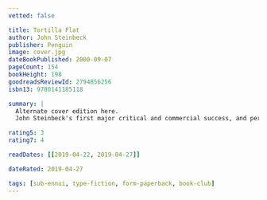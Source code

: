 ```yaml
---
vetted: false

title: Tortilla Flat
author: John Steinbeck
publisher: Penguin
image: cover.jpg
dateBookPublished: 2000-09-07
pageCount: 154
bookHeight: 198
goodreadsReviewId: 2794856256
isbn13: 9780141185118

summary: |
  Alternate cover edition here.
  John Steinbeck's first major critical and commercial success, and perhaps his funniest novel, "Tortilla Flat" includes a critical introduction by Thomas Fensch in "Penguin Modern Classics". Danny is a paisano, descended from the original Spanish settlers who arrived in Monterey, California, centuries before. He values friendship above money and possessions, so when he suddenly inherits two houses, Danny is quick to offer shelter to his fellow gentlemen of the road. Together, their love of freedom and scorn for material things draws them into daring and often hilarious adventures. That is, until Danny, tiring of his new responsibilities, suddenly disappears…John Steinbeck (1902-68), winner of the Pulitzer Prize and the Nobel Prize for literature, is remembered as one of the greatest and best-loved American writers of the twentieth century. During the Second World War Steinbeck served as a war correspondent, with his collected dispatches published as "Once There Was a War" (1958); in 1945 he was awarded the Norwegian Cross of Freedom for his novel "The Moon is Down" (1942), a portrayal of Resistance efforts in northern Europe. His best-known works include the epics "The Grapes of Wrath" (1939) and "East of Eden" (1952), and his tragic novella "Of Mice and Men" (1937). John Steinbeck's complete works are published in "Penguin Modern Classics". If you enjoyed "Tortilla Flat", you might like Steinbeck's "Cannery Row", also available in "Penguin Modern Classics". "Steinbeck…tells the stories of these lovable thieves and adulterers with a poetic purity of heart and prose". ("New York Herald Tribune").

rating5: 3
rating7: 4

readDates: [[2019-04-22, 2019-04-27]]

dateRated: 2019-04-27

tags: [sub-ennui, type-fiction, form-paperback, book-club]
---
```

